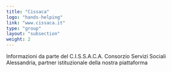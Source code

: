 ```yaml
---
title: "Cissaca"
logo: "hands-helping"
link: "www.cissaca.it"
type: "group"
layout: "subsection"
weight: 2
---
```


Informazioni da parte del C.I.S.S.A.C.A. Consorzio Servizi Sociali Alessandria, partner istituzionale della nostra piattaforma
